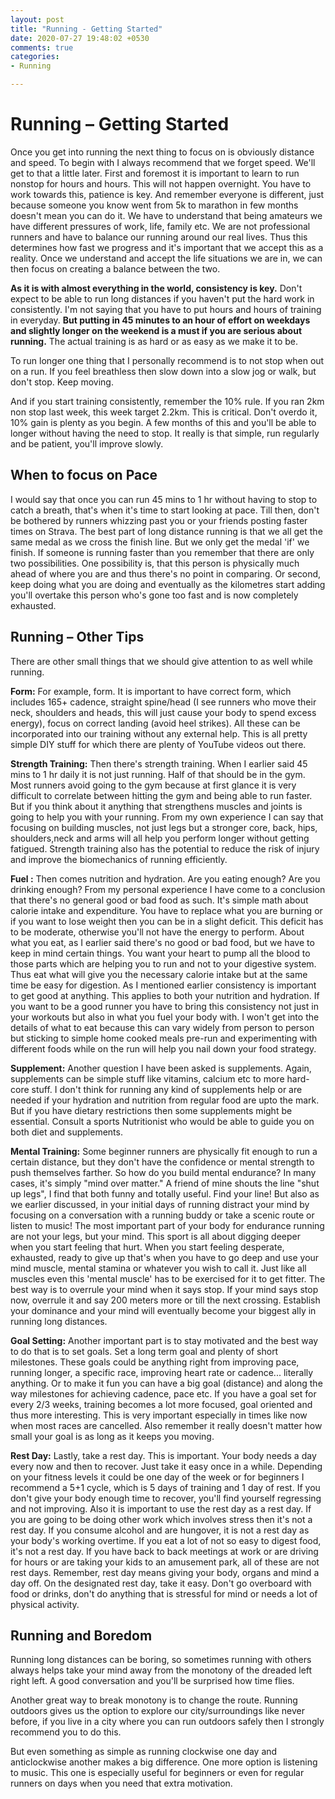 ```yaml
---
layout: post
title: "Running - Getting Started"
date: 2020-07-27 19:48:02 +0530
comments: true
categories: 
- Running

---
```


# Running – Getting Started

Once you get into running the next thing to focus on is obviously distance and speed. To begin with I always recommend that we forget speed. We'll get to that a little later. First and foremost it is important to learn to run nonstop for hours and hours. This will not happen overnight. You have to work towards this, patience is key. And remember everyone is different, just because someone you know went from 5k to marathon in few months doesn't mean you can do it. We have to understand that being amateurs we have different pressures of work, life, family etc. We are not professional runners and have to balance our running around our real lives. Thus this determines how fast we progress and it's important that we accept this as a reality. Once we understand and accept the life situations we are in, we can then focus on creating a balance between the two. 

**As it is with almost everything in the world, consistency is key.** Don't expect to be able to run long distances if you haven't put the hard work in consistently. I'm not saying that  you have to put hours and hours of training in everyday. **But putting in 45 minutes to an hour of effort on weekdays and slightly longer on the weekend is a must if you are serious about running.** The actual training is as hard or as easy as we make it to be. 

To run longer one thing that I personally recommend is to not stop when out on a run. If you feel breathless then slow down into a slow jog or walk, but don't stop. Keep moving. 

And if you start training consistently, remember the 10% rule. If you ran 2km non stop last week, this week target 2.2km. This is critical. Don't overdo it, 10% gain is plenty as you begin. A few months of this and you'll be able to longer without having the need to stop. It really is that simple, run regularly and be patient, you'll improve slowly. 

## When to focus on Pace

I would say that once you can run 45 mins to 1 hr without having to stop to catch a breath, that's when it's time to start looking at pace. Till then, don't be bothered by runners whizzing past you or your friends posting faster times on Strava. The best part of long distance running is that we all get the same medal as we cross the finish line. But we only get the medal 'if' we finish. If someone is running faster than you remember that there are only two possibilities. One possibility is, that this person is physically much ahead of where you are and thus there's no point in comparing. Or second, keep doing what you are doing and eventually as the kilometres start adding you'll overtake this person who's gone too fast and is now completely exhausted.

## Running – Other Tips

There are other small things that we should give attention to as well while running.

**Form:** For example, form. It is important to have correct form, which includes 165+ cadence, straight spine/head (I see runners who move their neck, shoulders and heads, this will just cause your body to spend excess energy), focus on correct landing (avoid heel strikes). All these can be incorporated into our training without any external help. This is all pretty simple DIY stuff for which there are plenty of YouTube videos out there. 

**Strength Training:** Then there's strength training. When I earlier said 45 mins to 1 hr daily it is not just running. Half of that should be in the gym. Most runners avoid going to the gym because at first glance it is very difficult to correlate between hitting the gym and being able to run faster. But if you think about it anything that strengthens muscles and joints is going to help you with your running. From my own experience I can say that focusing on building muscles, not just legs but a stronger core, back, hips, shoulders,neck and arms will all help you perform longer without getting fatigued. Strength training also has the potential to reduce the risk of injury and improve the biomechanics of running efficiently.

**Fuel :** Then comes nutrition and hydration. Are you eating enough? Are you drinking enough? From my personal experience I have come to a conclusion that there's no general good or bad food as such. It's simple math about calorie intake and expenditure. You have to replace what you are burning or if you want to lose weight then you can be in a slight deficit. This deficit has to be moderate, otherwise you'll not have the energy to perform. About what you eat, as I earlier said there's no good or bad food, but we have to keep in mind certain things. You want your heart to pump all the blood to those parts which are helping you to run and not to your digestive system. Thus eat what will give you the necessary calorie intake but at the same time be easy for digestion. As I mentioned earlier consistency is important to get good at anything. This applies to both your nutrition and hydration. If you want to be a good runner you have to bring this consistency not just in your workouts but also in what you fuel your body with. I won't get into the details of what to eat because this can vary widely from person to person but sticking to simple home cooked meals pre-run and experimenting with different foods while on the run will help you nail down your food strategy.

**Supplement:** Another question I have been asked is supplements. Again, supplements can be simple stuff like vitamins, calcium etc to more hard-core stuff. I don't think for running any kind of supplements help or are needed if your hydration and nutrition from regular food are upto the mark. But if you have dietary restrictions then some supplements might be essential. Consult a sports Nutritionist who would be able to guide you on both diet and supplements.

**Mental Training:** Some beginner runners are physically fit enough to run a certain distance, but they don't have the confidence or mental strength to push themselves farther. So how do you build mental endurance? In many cases, it's simply "mind over matter." A friend of mine shouts the line "shut up legs", I find that both funny and totally useful. Find your line! But also as we earlier discussed, in your initial days of running distract your mind by focusing on a conversation with a running buddy or take a scenic route or listen to music! The most important part of your body for endurance running are not your legs, but your mind. This sport is all about digging deeper when you start feeling that hurt. When you start feeling desperate, exhausted, ready to give up that's when you have to go deep and use your mind muscle, mental stamina or whatever you wish to call it. Just like all muscles even this 'mental muscle' has to be exercised for it to get fitter. The best way is to overrule your mind when it says stop. If your mind says stop now, overrule it and say 200 meters more or till the next crossing. Establish your dominance and your mind will eventually become your biggest ally in running long distances.

**Goal Setting:** Another important part is to stay motivated and the best way to do that is to set goals. Set a long term goal and plenty of short milestones. These goals could be anything right from improving pace, running longer, a specific race, improving heart rate or cadence... literally anything. Or to make it fun you can have a big goal (distance) and along the way milestones for achieving cadence, pace etc. If you have a goal set for every 2/3 weeks, training becomes a lot more focused, goal oriented and thus more interesting. This is very important especially in times like now when most races are cancelled. Also remember it really doesn't matter how small your goal is as long as it keeps you moving.

**Rest Day:** Lastly, take a rest day. This is important. Your body needs a day every now and then to recover. Just take it easy once in a while. Depending on your fitness levels it could be one day of the week or for beginners I recommend a 5+1 cycle, which is 5 days of training and 1 day of rest. If you don't give your body enough time to recover, you'll find yourself regressing and not improving. Also it is important to use the rest day as a rest day. If you are going to be doing other work which involves stress then it's not a rest day. If you consume alcohol and are hungover, it is not a rest day as your body's working overtime. If you eat a lot of not so easy to digest food, it's not a rest day. If you have back to back meetings at work or are driving for hours or are taking your kids to an amusement park, all of these are not rest days. Remember, rest day means giving your body, organs and mind a day off. On the designated rest day, take it easy. Don't go overboard with food or drinks, don't do anything that is stressful for mind or needs a lot of physical activity.

## Running and Boredom

Running long distances can be boring, so sometimes running with others always helps take your mind away from the monotony of the dreaded left right left. A good conversation and you'll be surprised how time flies. 

Another great way to break monotony is to change the route. Running outdoors gives us the option to explore our city/surroundings like never before, if you live in a city where you can run outdoors safely then I strongly recommend you to do this. 

But even something as simple as running clockwise one day and anticlockwise another makes a big difference. One more option is listening to music. This one is especially useful for beginners or even for regular runners on days when you need that extra motivation.